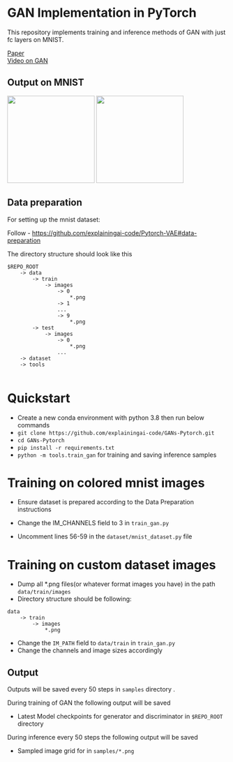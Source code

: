 GAN Implementation in PyTorch
========

This repository implements training and inference methods of GAN with just fc layers on MNIST.

[Paper](https://arxiv.org/pdf/1406.2661.pdf) </br>
[Video on GAN](https://www.youtube.com/watch?v=h45beyEeM1I) </br>

## Output on MNIST
<img src="https://github.com/explainingai-code/GANs-Pytorch/assets/144267687/4e1fd994-6ec0-4e21-aeee-6b054e72ddab" width="200">
<img src="https://github.com/explainingai-code/GANs-Pytorch/assets/144267687/f4bbdafa-a8e2-4a8f-b063-4a4bc00c76fa" width="200">


## Data preparation
For setting up the mnist dataset:

Follow - https://github.com/explainingai-code/Pytorch-VAE#data-preparation

The directory structure should look like this
```
$REPO_ROOT
    -> data
        -> train
            -> images
                -> 0
                    *.png
                -> 1
                ...
                -> 9
                    *.png
        -> test
            -> images
                -> 0
                    *.png
                ...
    -> dataset
    -> tools
        
```

# Quickstart
* Create a new conda environment with python 3.8 then run below commands
* ```git clone https://github.com/explainingai-code/GANs-Pytorch.git```
* ```cd GANs-Pytorch```
* ```pip install -r requirements.txt```
* ```python -m tools.train_gan``` for training and saving inference samples

# Training on colored mnist images
* Ensure dataset is prepared according to the Data Preparation instructions

* Change the IM_CHANNELS field to 3 in `train_gan.py`
* Uncomment lines 56-59 in the `dataset/mnist_dataset.py` file

# Training on custom dataset images
* Dump all *.png files(or whatever format images you have) in the path `data/train/images` 
* Directory structure should be following: 
```
data
    -> train
        -> images 
            *.png           
 ```
* Change the `IM_PATH` field to `data/train` in `train_gan.py`
* Change the channels and image sizes accordingly


## Output 
Outputs will be saved every 50 steps in `samples` directory .


During training of GAN the following output will be saved 
* Latest Model checkpoints for generator and discriminator  in ```$REPO_ROOT``` directory

During inference every 50 steps the following output will be saved
* Sampled image grid for in ```samples/*.png``` 






